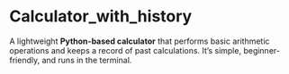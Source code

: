 # Calculator_with_history
A lightweight **Python-based calculator** that performs basic arithmetic operations and keeps a record of past calculations.   It’s simple, beginner-friendly, and runs in the terminal.
